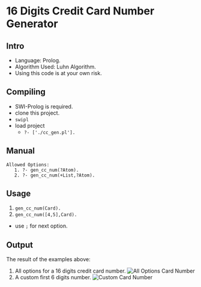16 Digits Credit Card Number Generator
=====

Intro
-----
* Language: Prolog.
* Algorithm Used: Luhn Algorithm.
* Using this code is at your own risk.
 

Compiling
---------
* SWI-Prolog is required.
* clone this project.
* ```swipl```
* load project
  * ```?- ['./cc_gen.pl'].```

Manual
------
```
Allowed Options:
   1. ?- gen_cc_num(?Atom).
   2. ?- gen_cc_num(+List,?Atom).
```

Usage
-----
1. ``` gen_cc_num(Card). ```
2. ``` gen_cc_num([4,5],Card). ```
* use ```;``` for next option.

Output
------
The result of the examples above:
1. All options for a 16 digits credit card number.
![All Options Card Number](eldardamari.github.com/credit-card-generator/img/gen_cc_num(Card).png)
2. A custom first 6 digits number.
![Custom Card Number](eldardamari.github.com/credit-card-generator/img/gen_cc_num(%5B4%2C5%5D%2CCard).png)
